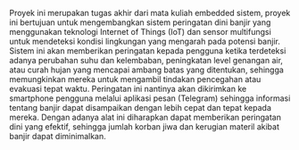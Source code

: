 Proyek ini merupakan tugas akhir dari mata kuliah embedded sistem, proyek ini bertujuan untuk mengembangkan sistem peringatan dini banjir yang menggunakan teknologi Internet of Things (IoT) dan sensor multifungsi untuk mendeteksi kondisi lingkungan yang mengarah pada potensi banjir. Sistem ini akan memberikan peringatan kepada pengguna ketika terdeteksi adanya perubahan suhu dan kelembaban, peningkatan level genangan air, atau curah hujan yang mencapai ambang batas yang ditentukan, sehingga memungkinkan mereka untuk mengambil tindakan pencegahan atau evakuasi tepat waktu. Peringatan ini nantinya akan dikirimkan ke smartphone pengguna melalui aplikasi pesan (Telegram) sehingga informasi tentang banjir dapat disampaikan dengan lebih cepat dan tepat kepada mereka. Dengan adanya alat ini diharapkan dapat memberikan peringatan dini yang efektif, sehingga jumlah korban jiwa dan kerugian materil akibat banjir dapat diminimalkan.

